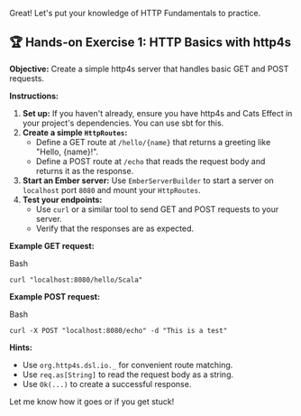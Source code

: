 Great! Let's put your knowledge of HTTP Fundamentals to practice.

## 🏆 Hands-on Exercise 1: HTTP Basics with http4s

**Objective:** Create a simple http4s server that handles basic GET and POST requests.

**Instructions:**

1. **Set up:** If you haven't already, ensure you have http4s and Cats Effect in your project's dependencies. You can use sbt for this.
2. **Create a simple `HttpRoutes`:**
    - Define a GET route at `/hello/{name}` that returns a greeting like "Hello, {name}!".
    - Define a POST route at `/echo` that reads the request body and returns it as the response.
3. **Start an Ember server:** Use `EmberServerBuilder` to start a server on `localhost` port `8080` and mount your `HttpRoutes`.
4. **Test your endpoints:**
    - Use `curl` or a similar tool to send GET and POST requests to your server.
    - Verify that the responses are as expected.

**Example GET request:**

Bash

```
curl "localhost:8080/hello/Scala"
```

**Example POST request:**

Bash

```
curl -X POST "localhost:8080/echo" -d "This is a test"
```

**Hints:**

- Use `org.http4s.dsl.io._` for convenient route matching.
- Use `req.as[String]` to read the request body as a string.
- Use `Ok(...)` to create a successful response.

Let me know how it goes or if you get stuck!